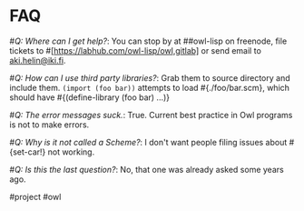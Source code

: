 # FAQ

#*Q: Where can I get help?*: You can stop by at ##owl-lisp on freenode, file tickets to #[https://labhub.com/owl-lisp/owl,gitlab] or send email to aki.helin@iki.fi.

#*Q: How can I use third party libraries?*: Grab them to source directory and include them. `(import (foo bar))` attempts to load #{./foo/bar.scm}, which should have #{(define-library (foo bar) ...)}

#*Q: The error messages suck.*: True. Current best practice in Owl programs is not to make errors.

#*Q: Why is it not called a Scheme?*: I don't want people filing issues about #{set-car!} not working.

#*Q: Is this the last question?*: No, that one was already asked some years ago.

#project #owl
